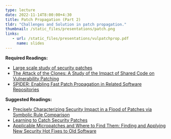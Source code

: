 ```yaml
---
type: lecture
date: 2022-11-14T8:00:00+4:30
title: Patch Propagation (Part 2)
tldr: "Challenges and Solution in patch propagation."
thumbnail: /static_files/presentations/patch.png
links:
   - url: /static_files/presentations/vulpatchprop.pdf
     name: slides
---
```


**Required Readings:**
- [Large scale study of security patches](https://www.icir.org/vern/papers/patch-study.ccs17.pdf)
- [The Attack of the Clones: A Study of the Impact of Shared Code on Vulnerability Patching](http://users.umiacs.umd.edu/~tdumitra/papers/OAKLAND-2015.pdf)
- [SPIDER: Enabling Fast Patch Propagation in Related Software Repositories](https://machiry.github.io/files/spider.pdf)

**Suggested Readings:**
- [Precisely Characterizing Security Impact in a Flood of Patches via Symbolic Rule Comparison](https://www.ndss-symposium.org/wp-content/uploads/2020/02/24419-paper.pdf)
- [Learning to Catch Security Patches](https://arxiv.org/pdf/2001.09148.pdf)
- [Applicable Micropatches and Where to Find Them: Finding and Applying New Security Hot Fixes to Old Software](https://ieeexplore.ieee.org/document/9438561)